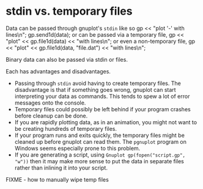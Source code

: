 # stdin vs. temporary files

Data can be passed through gnuplot's `stdin` like so
	gp << "plot '-' with lines\n";
	gp.send1d(data);
or can be passed via a temporary file,
	gp << "plot" << gp.file1d(data) << "with lines\n";
or even a non-temporary file,
	gp << "plot" << gp.file1d(data, "file.dat") << "with lines\n";

Binary data can also be passed via stdin or files.

Each has advantages and disadvantages.

* Passing through `stdin` avoid having to create temporary files.  The disadvantage is that if something goes wrong, gnuplot can start interpreting your data as commands.  This tends to spew a lot of error messages onto the console.
* Temporary files could possibly be left behind if your program crashes before cleanup can be done.
* If you are rapidly plotting data, as in an animation, you might not want to be creating hundreds of temporary files.
* If your program runs and exits quickly, the temporary files might be cleaned up before gnuplot can read them.  The `pgnuplot` program on Windows seems especially prone to this problem.
* If you are generating a script, using `Gnuplot gp(fopen("script.gp", "w"))` then it may make more sense to put the data in separate files rather than inlining it into your script.

FIXME - how to manually wipe temp files
